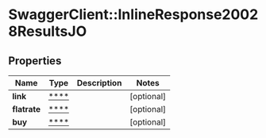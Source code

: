 # SwaggerClient::InlineResponse20028ResultsJO

## Properties
Name | Type | Description | Notes
------------ | ------------- | ------------- | -------------
**link** | [****](.md) |  | [optional] 
**flatrate** | [****](.md) |  | [optional] 
**buy** | [****](.md) |  | [optional] 

